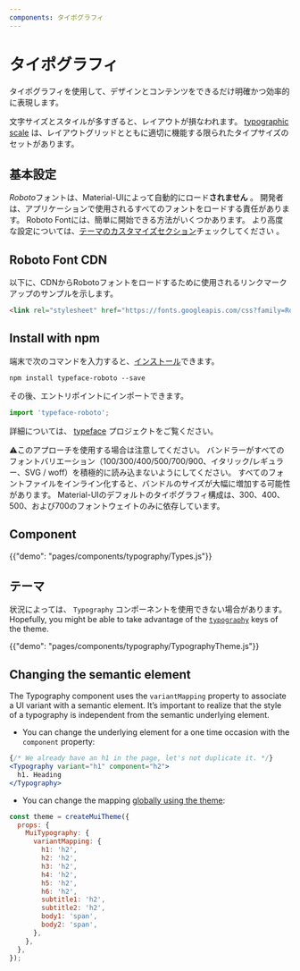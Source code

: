 ```yaml
---
components: タイポグラフィ
---
```


# タイポグラフィ

<p class="description">タイポグラフィを使用して、デザインとコンテンツをできるだけ明確かつ効率的に表現します。</p>

文字サイズとスタイルが多すぎると、レイアウトが損なわれます。 [typographic scale](https://material.io/design/typography/#type-scale) は、レイアウトグリッドとともに適切に機能する限られたタイプサイズのセットがあります。

## 基本設定

*Roboto*フォントは、Material-UIによって自動的にロード**されません** 。 開発者は、アプリケーションで使用されるすべてのフォントをロードする責任があります。 Roboto Fontには、簡単に開始できる方法がいくつかあります。 より高度な設定については、[テーマのカスタマイズセクション](/customization/typography/)チェックしてください 。

## Roboto Font CDN

以下に、CDNからRobotoフォントをロードするために使用されるリンクマークアップのサンプルを示します。

```html
<link rel="stylesheet" href="https://fonts.googleapis.com/css?family=Roboto:300,400,500,700&display=swap" />
```

## Install with npm

端末で次のコマンドを入力すると、[インストール](https://www.npmjs.com/package/typeface-roboto)できます。

`npm install typeface-roboto --save`

その後、エントリポイントにインポートできます。

```js
import 'typeface-roboto';
```

詳細については、 [typeface](https://github.com/KyleAMathews/typefaces/tree/master/packages/roboto) プロジェクトをご覧ください。

⚠️このアプローチを使用する場合は注意してください。 バンドラーがすべてのフォントバリエーション（100/300/400/500/700/900、イタリック/レギュラー、SVG / woff）を積極的に読み込まないようにしてください。 すべてのフォントファイルをインライン化すると、バンドルのサイズが大幅に増加する可能性があります。 Material-UIのデフォルトのタイポグラフィ構成は、300、400、500、および700のフォントウェイトのみに依存しています。

## Component

{{"demo": "pages/components/typography/Types.js"}}

## テーマ

状況によっては、 `Typography` コンポーネントを使用できない場合があります。 Hopefully, you might be able to take advantage of the [`typography`](/customization/default-theme/?expend-path=$.typography) keys of the theme.

{{"demo": "pages/components/typography/TypographyTheme.js"}}

## Changing the semantic element

The Typography component uses the `variantMapping` property to associate a UI variant with a semantic element. It’s important to realize that the style of a typography is independent from the semantic underlying element.

- You can change the underlying element for a one time occasion with the `component` property:

```jsx
{/* We already have an h1 in the page, let's not duplicate it. */}
<Typography variant="h1" component="h2">
  h1. Heading
</Typography>
```

- You can change the mapping [globally using the theme](/customization/globals/#default-props):

```js
const theme = createMuiTheme({
  props: {
    MuiTypography: {
      variantMapping: {
        h1: 'h2',
        h2: 'h2',
        h3: 'h2',
        h4: 'h2',
        h5: 'h2',
        h6: 'h2',
        subtitle1: 'h2',
        subtitle2: 'h2',
        body1: 'span',
        body2: 'span',
      },
    },
  },
});
```